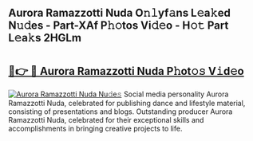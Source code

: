 ## Aurora Ramazzotti Nuda O𝚗𝚕yf𝚊ns L𝚎a𝚔ed N𝚞𝚍es - Part-XAf P𝚑𝚘tos Vi𝚍𝚎o - H𝚘𝚝 Part L𝚎a𝚔s 2HGLm

# <h2><a href="http://kfcfn2.oniu.top/?m=Aurora+Ramazzotti+Nuda">🔗👉 🔴 Aurora Ramazzotti Nuda P𝚑ot𝚘𝚜 V𝚒d𝚎o</a></h2>

[![Aurora Ramazzotti Nuda Nu𝚍e𝚜](https://i.imgur.com/0qMVB7G.gif)](http://kfcfn2.oniu.top/?m=Aurora+Ramazzotti+Nuda)
Social media personality Aurora Ramazzotti Nuda, celebrated for publishing dance and lifestyle material, consisting of presentations and blogs. Outstanding producer Aurora Ramazzotti Nuda, celebrated for their exceptional skills and accomplishments in bringing creative projects to life.  
